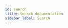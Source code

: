 ```yaml
---
id: search
title: Search documentation
sidebar_label: Search
---
```


<script async src="https://cse.google.com/cse.js?cx=003641550264991621214:h9sxsa35mgx"></script>

<div className="gcse-search"></div>
